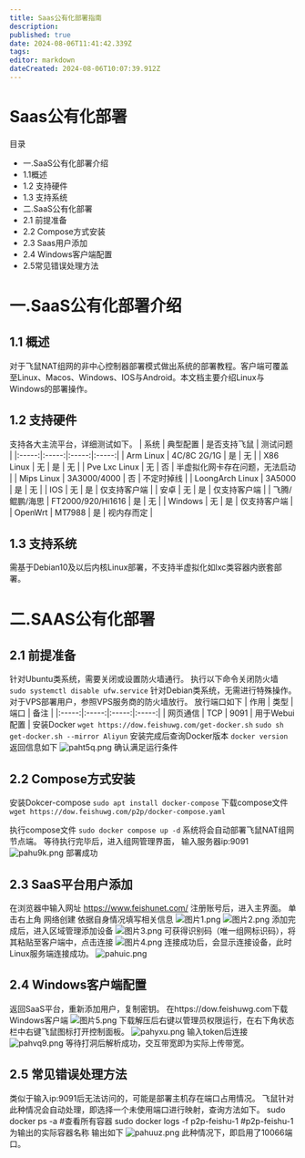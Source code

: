 ```yaml
---
title: Saas公有化部署指南
description: 
published: true
date: 2024-08-06T11:41:42.339Z
tags: 
editor: markdown
dateCreated: 2024-08-06T10:07:39.912Z
---
```


# Saas公有化部署
目录

- 一.SaaS公有化部署介绍
- 1.1概述
- 1.2 支持硬件
- 1.3 支持系统
- 二.SaaS公有化部署
- 2.1 前提准备
- 2.2 Compose方式安装
- 2.3 Saas用户添加
- 2.4 Windows客户端配置
- 2.5常见错误处理方法

# 一.SaaS公有化部署介绍
## 1.1 概述
对于飞鼠NAT组网的非中心控制器部署模式做出系统的部署教程。客户端可覆盖至Linux、Macos、Windows、IOS与Android。本文档主要介绍Linux与Windows的部署操作。
## 1.2 支持硬件
支持各大主流平台，详细测试如下。
| 系统 | 典型配置 | 是否支持飞鼠 | 测试问题 |
|:-----:|:-----:|:-----:|:-----:|
| Arm Linux  | 4C/8C 2G/1G  | 是  | 无 |
| X86 Linux  | 无  | 是  | 无 |
| Pve Lxc Linux | 无 | 否 | 半虚拟化网卡存在问题，无法启动 |
| Mips Linux | 3A3000/4000 | 否 | 不定时掉线 |
| LoongArch Linux | 3A5000 | 是 | 无 |
| IOS | 无 | 是 | 仅支持客户端 |
| 安卓 | 无 | 是 | 仅支持客户端 |
| 飞腾/鲲鹏/海思 | FT2000/920/Hi1616 | 是 | 无 |
| Windows | 无 | 是 | 仅支持客户端 |
| OpenWrt | MT7988 | 是 | 视内存而定 |
## 1.3 支持系统
需基于Debian10及以后内核Linux部署，不支持半虚拟化如lxc类容器内嵌套部署。

# 二.SAAS公有化部署
## 2.1 前提准备
针对Ubuntu类系统，需要关闭或设置防火墙通行。
执行以下命令关闭防火墙
`sudo systemctl disable ufw.service`
针对Debian类系统，无需进行特殊操作。
对于VPS部署用户，参照VPS服务商的防火墙放行。
放行端口如下
| 作用 | 类型 | 端口 | 备注 |
|:-----:|:-----:|:-----:|:-----:|
| 网页通信 | TCP | 9091 | 用于Webui配置 |
安装Docker
`wget https://dow.feishuwg.com/get-docker.sh`
`sudo sh get-docker.sh --mirror Aliyun`
安装完成后查询Docker版本
`docker version`
返回信息如下
![paht5q.png](/paht5q.png)
确认满足运行条件
## 2.2 Compose方式安装
安装Dokcer-compose
`sudo apt install docker-compose`
下载compose文件
`wget https://dow.feishuwg.com/p2p/docker-compose.yaml`

执行compose文件
`sudo docker compose up -d`
系统将会自动部署飞鼠NAT组网节点端。
等待执行完毕后，进入组网管理界面，
输入服务器ip:9091
![pahu9k.png](/pahu9k.png)
部署成功
## 2.3 SaaS平台用户添加
在浏览器中输入网址 https://www.feishunet.com/
注册账号后，进入主界面。
单击右上角 网络创建
依据自身情况填写相关信息
![图片1.png](/图片1.png)
![图片2.png](/图片2.png)
添加完成后，进入区域管理添加设备
![图片3.png](/图片3.png)
可获得识别码（唯一组网标识码），将其粘贴至客户端中，点击连接
![图片4.png](/图片4.png)
连接成功后，会显示连接设备，此时Linux服务端连接成功。
![pahuic.png](/pahuic.png)
## 2.4 Windows客户端配置
返回SaaS平台，重新添加用户，复制密钥。
在https://dow.feishuwg.com下载Windows客户端
![图片5.png](/图片5.png)
下载解压后右键以管理员权限运行，在右下角状态栏中右键飞鼠图标打开控制面板。
![pahyxu.png](/pahyxu.png)
输入token后连接
![pahvq9.png](/pahvq9.png)
等待打洞后解析成功，交互带宽即为实际上传带宽。
## 2.5 常见错误处理方法
类似于输入ip:9091后无法访问的，可能是部署主机存在端口占用情况。
飞鼠针对此种情况会自动处理，即选择一个未使用端口进行映射，查询方法如下。
sudo docker ps -a #查看所有容器
sudo docker logs -f p2p-feishu-1 #p2p-feishu-1为输出的实际容器名称
输出如下
![pahuuz.png](/pahuuz.png)
此种情况下，即启用了10066端口。